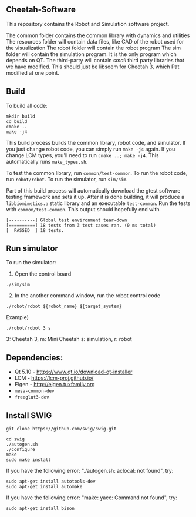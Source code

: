 ## Cheetah-Software
This repository contains the Robot and Simulation software project.

The common folder contains the common library with dynamics and utilities
The resources folder will contain data files, like CAD of the robot used for the visualization
The robot folder will contain the robot program
The sim folder will contain the simulation program. It is the only program which depends on QT.
The third-party will contain *small* third party libraries that we have modified. This should just be libsoem for Cheetah 3, which Pat modified at one point.

## Build
To build all code:
```
mkdir build
cd build
cmake ..
make -j4
```
This build process builds the common library, robot code, and simulator. If you just change robot code, you can simply run `make -j4` again. If you change LCM types, you'll need to run `cmake ..; make -j4`. This automatically runs `make_types.sh`.

To test the common library, run `common/test-common`. To run the robot code, run `robot/robot`. To run the simulator, run `sim/sim`.

Part of this build process will automatically download the gtest software testing framework and sets it up. After it is done building, it will produce a `libbiomimetics.a` static library and an executable `test-common`.  Run the tests with `common/test-common`. This output should hopefully end with

```
[----------] Global test environment tear-down
[==========] 18 tests from 3 test cases ran. (0 ms total)
[  PASSED  ] 18 tests.
```
## Run simulator
To run the simulator:
1. Open the control board
```
./sim/sim
```
2. In the another command window, run the robot control code
```
./robot/robot ${robot_name} ${target_system}
```
Example)
```
./robot/robot 3 s
```
3: Cheetah 3, m: Mini Cheetah
s: simulation, r: robot


## Dependencies:
- Qt 5.10 - https://www.qt.io/download-qt-installer
- LCM - https://lcm-proj.github.io/
- Eigen - http://eigen.tuxfamily.org
- `mesa-common-dev`
- `freeglut3-dev`

## Install SWIG
```
git clone https://github.com/swig/swig.git

cd swig
./autogen.sh
./configure
make
sudo make install
```
If you have the following error: "./autogen.sh: aclocal: not found", try:
```
sudo apt-get install autotools-dev
sudo apt-get install automake
```

If you have the following error: "make: yacc: Command not found", try:
```
sudo apt-get install bison
```


